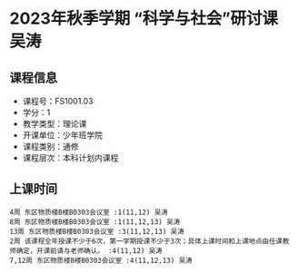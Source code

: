 # 2023年秋季学期 “科学与社会”研讨课 吴涛






## 课程信息

- 课程号：FS1001.03
- 学分：1
- 教学类型：理论课
- 开课单位：少年班学院
- 课程类别：通修
- 课程层次：本科计划内课程

## 上课时间

```
4周 东区物质楼B楼B0303会议室 :1(11,12) 吴涛
8周 东区物质楼B楼B0303会议室 :1(11,12,13) 吴涛
13周 东区物质楼B楼B0303会议室 :3(11,12,13) 吴涛
2周 该课程全年授课不少于6次，第一学期授课不少于3次；具体上课时间和上课地点由任课教师确定，开课前请与老师确认。 :4(11,12) 吴涛
7,12周 东区物质楼B楼B0303会议室 :4(11,12,13) 吴涛
```

